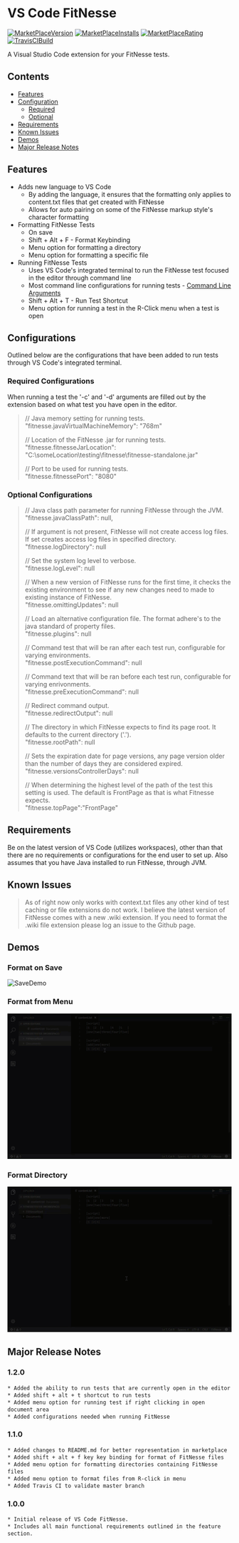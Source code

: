 # VS Code FitNesse
[![MarketPlaceVersion](https://vsmarketplacebadge.apphb.com/version/chrisotto.vscodefitnesse.svg)](https://marketplace.visualstudio.com/items?itemName=chrisotto.vscodefitnesse)  [![MarketPlaceInstalls](https://vsmarketplacebadge.apphb.com/installs/chrisotto.vscodefitnesse.svg)](https://marketplace.visualstudio.com/items?itemName=chrisotto.vscodefitnesse)  [![MarketPlaceRating](https://vsmarketplacebadge.apphb.com/rating/chrisotto.vscodefitnesse.svg)](https://marketplace.visualstudio.com/items?itemName=chrisotto.vscodefitnesse) [![TravisCIBuild](https://travis-ci.org/chrisotto6/VSCodeFitNesse.svg?branch=master)](https://travis-ci.org/chrisotto6/VSCodeFitNesse)

A Visual Studio Code extension for your FitNesse tests.

## Contents
 * [Features](#Features)
 * [Configuration](#Configurations)
    * [Required](#Required-Configurations)
    * [Optional](#Optional-Configurations)
 * [Requirements](#Requirements)
 * [Known Issues](#Known-Issues)
 * [Demos](#Demos)
 * [Major Release Notes](#Major-Release-Notes)


## Features

 * Adds new language to VS Code
    * By adding the language, it ensures that the formatting only applies to content.txt files that get created with FitNesse
    * Allows for auto pairing on some of the FitNesse markup style's character formatting
 * Formatting FitNesse Tests
   * On save
   * Shift + Alt + F - Format Keybinding
   * Menu option for formatting a directory
   * Menu option for formatting a specific file
 * Running FitNesse Tests
   * Uses VS Code's integrated terminal to run the FitNesse test focused in the editor through command line
   * Most command line configurations for running tests - [Command Line Arguments](http://www.fitnesse.org/FitNesse.UserGuide.AdministeringFitNesse.CommandLineArguments)
   * Shift + Alt + T - Run Test Shortcut
   * Menu option for running a test in the R-Click menu when a test is open

## Configurations 
Outlined below are the configurations that have been added to run tests through VS Code's integrated terminal.

### Required Configurations
When running a test the '-c' and '-d' arguments are filled out by the extension based on what test you have open in the editor.

>// Java memory setting for running tests.\
  "fitnesse.javaVirtualMachineMemory": "768m"
>
>// Location of the FitNesse .jar for running tests.\
  "fitnesse.fitnesseJarLocation": "C:\\someLocation\\testing\\fitnesse\\fitnesse-standalone.jar"
>
>// Port to be used for running tests.\
  "fitnesse.fitnessePort": "8080"

### Optional Configurations
>
>// Java class path parameter for running FitNesse through the JVM.\
  "fitnesse.javaClassPath": null,
>
>// If argument is not present, FitNesse will not create access log files. If set creates access log files in specified directory.\
  "fitnesse.logDirectory": null
>
>// Set the system log level to verbose.\
  "fitnesse.logLevel": null
>
>// When a new version of FitNesse runs for the first time, it checks the existing environment to see if any new changes need to made to existing instance of FitNesse.\
  "fitnesse.omittingUpdates": null
>
>// Load an alternative configuration file. The format adhere's to the java standard of property files.\
  "fitnesse.plugins": null
>
>// Command test that will be ran after each test run, configurable for varying environments.\
  "fitnesse.postExecutionCommand": null
>
>// Command text that will be ran before each test run, configurable for varying enrivonments.\
  "fitnesse.preExecutionCommand": null
>
>// Redirect command output.\
  "fitnesse.redirectOutput": null
>
>// The directory in which FitNesse expects to find its page root. It defaults to the current directory ('.').\
  "fitnesse.rootPath": null
>
>// Sets the expiration date for page versions, any page version older than the number of days they are considered expired.\
  "fitnesse.versionsControllerDays": null
>
>// When determining the highest level of the path of the test this setting is used. The default is FrontPage as that is what Fitnesse expects.\
  "fitnesse.topPage":"FrontPage"

## Requirements

Be on the latest version of VS Code (utilizes workspaces), other than that there are no requirements or configurations for the end user to set up. Also assumes that you have Java installed to run FitNesse, through JVM. 

## Known Issues

> As of right now only works with context.txt files any other kind of test caching or file extensions do not work. I believe the latest version of FitNesse comes
> with a new .wiki extension. If you need to format the .wiki file extension please log an issue to the Github page. 

## Demos
### Format on Save
![SaveDemo](images/SaveDemo.gif)

### Format from Menu
![MenuDemo](images/MenuDemo.gif)

### Format Directory
![DirectoryDemo](images/DirectoryDemo.gif)

## Major Release Notes
### 1.2.0
    * Added the ability to run tests that are currently open in the editor
    * Added shift + alt + t shortcut to run tests
    * Added menu option for running test if right clicking in open document area
    * Added configurations needed when running FitNesse

### 1.1.0

    * Added changes to README.md for better representation in marketplace
    * Added shift + alt + f key key binding for format of FitNesse files
    * Added menu option for formatting directories containing FitNesse files
    * Added menu option to format files from R-click in menu
    * Added Travis CI to validate master branch

### 1.0.0

    * Initial release of VS Code FitNesse.
    * Includes all main functional requirements outlined in the feature section. 
